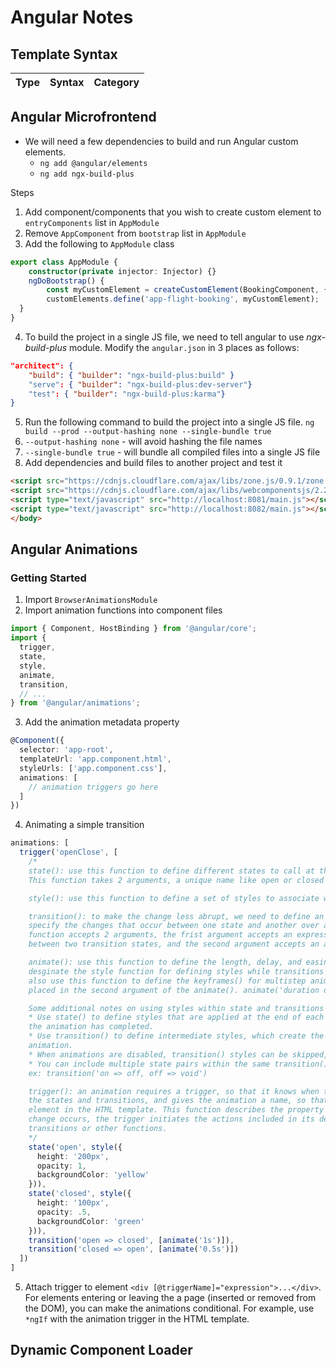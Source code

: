 # Angular Notes

## Template Syntax
| Type | Syntax | Category
| --- | --- | --- |

## Angular Microfrontend
* We will need a few dependencies to build and run Angular custom elements.
  * `ng add @angular/elements`
  * `ng add ngx-build-plus`

Steps
1. Add component/components that you wish to create custom element to `entryComponents` list in `AppModule`
2. Remove `AppComponent` from `bootstrap` list in `AppModule`
3. Add the following to `AppModule` class
```ts
export class AppModule {
    constructor(private injector: Injector) {}  
    ngDoBootstrap() {
        const myCustomElement = createCustomElement(BookingComponent, { injector: this.injector });
        customElements.define('app-flight-booking', myCustomElement);
  }
}
```
4. To build the project in a single JS file, we need to tell angular to use *ngx-build-plus* module. Modify
the `angular.json` in 3 places as follows:
```json
"architect": {
    "build": { "builder": "ngx-build-plus:build" }
    "serve": { "builder": "ngx-build-plus:dev-server"}
    "test": { "builder": "ngx-build-plus:karma"}
}
```
5. Run the following command to build the project into a single JS file.
`ng build --prod --output-hashing none --single-bundle true`
  1. `--output-hashing none` - will avoid hashing the file names
  2. `--single-bundle true` - will bundle all compiled files into a single JS file 
6. Add dependencies and build files to another project and test it
```html 
<script src="https://cdnjs.cloudflare.com/ajax/libs/zone.js/0.9.1/zone.min.js"></script>
<script src="https://cdnjs.cloudflare.com/ajax/libs/webcomponentsjs/2.2.10/custom-elements-es5-adapter.js"></script>
<script type="text/javascript" src="http://localhost:8081/main.js"></script>
<script type="text/javascript" src="http://localhost:8082/main.js"></script>
</body>
```

## Angular Animations
### Getting Started
1. Import `BrowserAnimationsModule`
2. Import animation functions into component files
```ts
import { Component, HostBinding } from '@angular/core';
import {
  trigger,
  state,
  style,
  animate,
  transition,
  // ...
} from '@angular/animations';
```
3. Add the animation metadata property
```ts
@Component({
  selector: 'app-root',
  templateUrl: 'app.component.html',
  styleUrls: ['app.component.css'],
  animations: [
    // animation triggers go here
  ]
})
```
4. Animating a simple transition
```ts
animations: [
  trigger('openClose', [
    /*
    state(): use this function to define different states to call at the end of each transition.
    This function takes 2 arguments, a unique name like open or closed and a style() function

    style(): use this function to define a set of styles to associate with a given state name

    transition(): to make the change less abrupt, we need to define an animation transition to 
    specify the changes that occur between one state and another over a period of time. This 
    function accepts 2 arguments, the frist argument accepts an expression that defines the direction
    between two transition states, and the second argument accepts an animate() function.

    animate(): use this function to define the length, delay, and easing of a transition, and to
    desginate the style function for defining styles while transitions are taking place. You can
    also use this function to define the keyframes() for multistep animations. These definitions are
    placed in the second argument of the animate(). animate('duration delay easing')

    Some additional notes on using styles within state and transitions functions
    * Use state() to define styles that are applied at the end of each transition, they persist after
    the animation has completed.
    * Use transition() to define intermediate styles, which create the illusion of motion during the
    animation.
    * When animations are disabled, transition() styles can be skipped, but state() styles can't
    * You can include multiple state pairs within the same transition() argument 
    ex: transition('on => off, off => void')

    trigger(): an animation requires a trigger, so that it knows when to start. This function collects
    the states and transitions, and gives the animation a name, so that you can attach it to the triggering
    element in the HTML template. This function describes the property name to watch for changes. When a
    change occurs, the trigger initiates the actions included in its definition. These actions can be
    transitions or other functions.
    */
    state('open', style({
      height: '200px',
      opacity: 1,
      backgroundColor: 'yellow'
    })),
    state('closed', style({
      height: '100px',
      opacity: .5,
      backgroundColor: 'green'
    })),
    transition('open => closed', [animate('1s')]),
    transition('closed => open', [animate('0.5s')])
  ])
]
```
5. Attach trigger to element `<div [@triggerName]="expression">...</div>`. For elements entering or leaving
the a page (inserted or removed from the DOM), you can make the animations conditional. For example, use `*ngIf`
with the animation trigger in the HTML template.

## Dynamic Component Loader
